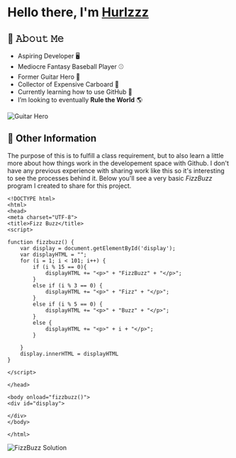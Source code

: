 # Hello there, I'm [Hurlzzz](https://github.com/Hurlzzz "To my profile") #

## :book: 𝙰𝚋𝚘𝚞𝚝 𝙼𝚎 ##

- Aspiring Developer :desktop_computer:
- Mediocre Fantasy Baseball Player :baseball:
- Former Guitar Hero :guitar:
- Collector of Expensive Carboard :flower_playing_cards:	
- Currently learning how to use GitHub :eyes:
- I’m looking to eventually **Rule the World** :earth_americas:

![Guitar Hero](https://c.tenor.com/HSMSRNtJYzIAAAAC/darth-vader-star-wars.gif)

## :speech_balloon:	Other Information ##

The purpose of this is to fulfill a class requirement, but to also learn a little more about how things work in the developement space with Github.
I don't have any previous experience with sharing work like this so it's interesting to see the processes behind it. 
Below you'll see a very basic *FizzBuzz* program I created to share for this project.

```
<!DOCTYPE html>
<html>
<head>
<meta charset="UTF-8">
<title>Fizz Buzz</title>
<script>

function fizzbuzz() {
	var display = document.getElementById('display');
	var displayHTML = "";
	for (i = 1; i < 101; i++) {
		if (i % 15 == 0){
			displayHTML += "<p>" + "FizzBuzz" + "</p>";
		}
		else if (i % 3 == 0) {
			displayHTML += "<p>" + "Fizz" + "</p>";
		}
		else if (i % 5 == 0) {
			displayHTML += "<p>" + "Buzz" + "</p>";
		}
		else {
			displayHTML += "<p>" + i + "</p>";
		}
			
	}
	display.innerHTML = displayHTML
}

</script>

</head>

<body onload="fizzbuzz()">
<div id="display">

</div>
</body>

</html>
```

![FizzBuzz Solution](https://www.tutorialcup.com/wp-content/uploads/2020/06/FizzBuzz.png?ezimgfmt=ng%3Awebp%2Fngcb41%2Frs%3Adevice%2Frscb41-1)

<!---
Hurlzzz/Hurlzzz is a ✨ special ✨ repository because its `README.md` (this file) appears on your GitHub profile.
You can click the Preview link to take a look at your changes.
--->
